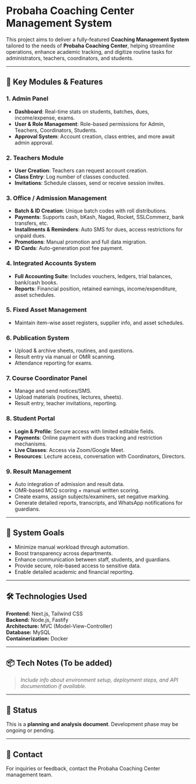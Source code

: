 # Probaha Coaching Center Management System

This project aims to deliver a fully-featured **Coaching Management System** tailored to the needs of **Probaha Coaching Center**, helping streamline operations, enhance academic tracking, and digitize routine tasks for administrators, teachers, coordinators, and students.

---

## 🧩 Key Modules & Features

### 1. **Admin Panel**
- **Dashboard**: Real-time stats on students, batches, dues, income/expense, exams.
- **User & Role Management**: Role-based permissions for Admin, Teachers, Coordinators, Students.
- **Approval System**: Account creation, class entries, and more await admin approval.

### 2. **Teachers Module**
- **User Creation**: Teachers can request account creation.
- **Class Entry**: Log number of classes conducted.
- **Invitations**: Schedule classes, send or receive session invites.

### 3. **Office / Admission Management**
- **Batch & ID Creation**: Unique batch codes with roll distributions.
- **Payments**: Supports cash, bKash, Nagad, Rocket, SSLCommerz, bank transfers, etc.
- **Installments & Reminders**: Auto SMS for dues, access restrictions for unpaid dues.
- **Promotions**: Manual promotion and full data migration.
- **ID Cards**: Auto-generation post fee payment.

### 4. **Integrated Accounts System**
- **Full Accounting Suite**: Includes vouchers, ledgers, trial balances, bank/cash books.
- **Reports**: Financial position, retained earnings, income/expenditure, asset schedules.

### 5. **Fixed Asset Management**
- Maintain item-wise asset registers, supplier info, and asset schedules.

### 6. **Publication System**
- Upload & archive sheets, routines, and questions.
- Result entry via manual or OMR scanning.
- Attendance reporting for exams.

### 7. **Course Coordinator Panel**
- Manage and send notices/SMS.
- Upload materials (routines, lectures, sheets).
- Result entry, teacher invitations, reporting.

### 8. **Student Portal**
- **Login & Profile**: Secure access with limited editable fields.
- **Payments**: Online payment with dues tracking and restriction mechanisms.
- **Live Classes**: Access via Zoom/Google Meet.
- **Resources**: Lecture access, conversation with Coordinators, Directors.

### 9. **Result Management**
- Auto integration of admission and result data.
- OMR-based MCQ scoring + manual written scoring.
- Create exams, assign subjects/examiners, set negative marking.
- Generate detailed reports, transcripts, and WhatsApp notifications for guardians.

---

## 🎯 System Goals
- Minimize manual workload through automation.
- Boost transparency across departments.
- Enhance communication between staff, students, and guardians.
- Provide secure, role-based access to sensitive data.
- Enable detailed academic and financial reporting.

---

## 🛠️ Technologies Used

**Frontend:** Next.js, Tailwind CSS  
**Backend:** Node.js, Fastify  
**Architecture:** MVC (Model-View-Controller)  
**Database:** MySQL  
**Containerization:** Docker

---

## 📦 Tech Notes (To be added)
> *Include info about environment setup, deployment steps, and API documentation if available.*

---

## 📌 Status
This is a **planning and analysis document**. Development phase may be ongoing or pending.

---

## 📧 Contact
For inquiries or feedback, contact the Probaha Coaching Center management team.
